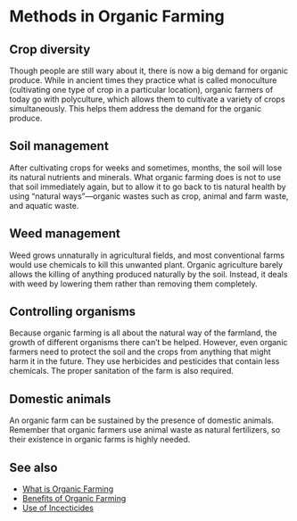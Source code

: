 # Methods in Organic Farming

## Crop diversity

Though people are still wary about it, there is now a big demand for organic produce. While in ancient times they practice what is called monoculture (cultivating one type of crop in a particular location), organic farmers of today go with polyculture, which allows them to cultivate a variety of crops simultaneously. This helps them address the demand for the organic produce.

## Soil management

After cultivating crops for weeks and sometimes, months, the soil will lose its natural nutrients and minerals. What organic farming does is not to use that soil immediately again, but to allow it to go back to tis natural health by using “natural ways”—organic wastes such as crop, animal and farm waste, and aquatic waste.

## Weed management

Weed grows unnaturally in agricultural fields, and most conventional farms would use chemicals to kill this unwanted plant. Organic agriculture barely allows the killing of anything produced naturally by the soil. Instead, it deals with weed by lowering them rather than removing them completely.

## Controlling organisms

Because organic farming is all about the natural way of the farmland, the growth of different organisms there can’t be helped. However, even organic farmers need to protect the soil and the crops from anything that might harm it in the future. They use herbicides and pesticides that contain less chemicals. The proper sanitation of the farm is also required.

## Domestic animals

An organic farm can be sustained by the presence of domestic animals. Remember that organic farmers use animal waste as natural fertilizers, so their existence in organic farms is highly needed.


## See also

-  [What is Organic Farming](intro.md)
-  [Benefits of Organic Farming](benefits.md)
-  [Use of Incecticides](incecticides.md)
